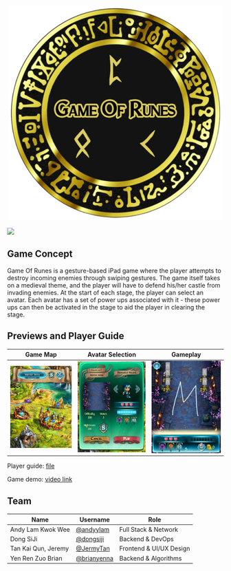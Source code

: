 <p align="center">
  <img src="GameOfRunes-logo.jpg" width="500" />
</p>

![](https://api.travis-ci.com/CS3217-Final-Project/TeamHoWan.svg?branch=master)

## Game Concept

Game Of Runes is a gesture-based iPad game where the player attempts to destroy incoming enemies through swiping gestures.
The game itself takes on a medieval theme, and the player will have to defend his/her castle from invading enemies. At the start of each stage, the player can select an avatar. Each avatar has a set of power ups associated with it - these power ups can then be activated in the stage to aid the player in clearing the stage.

## Previews and Player Guide

| Game Map | Avatar Selection | Gameplay |
|----------|------------------|----------|
|<img src="preview1.jpg" width="300" /> | <img src="preview2.jpg" width="300" /> | <img src="preview3.jpg" width="300" /> |

Player guide: [file](./Game%20Of%20Runes%20Player%20Guide.pdf)

Game demo: [video link](https://youtu.be/8g098szZv7U)

## Team

| Name | Username | Role |
|------|----------|------|
| Andy Lam Kwok Wee | [@andyylam](https://github.com/andyylam) | Full Stack & Network |
| Dong SiJi | [@dongsiji](https://github.com/dongsiji) | Backend & DevOps |
| Tan Kai Qun, Jeremy | [@JermyTan](https://github.com/JermyTan) | Frontend & UI/UX Design |
| Yen Ren Zuo Brian | [@brianyenna](https://github.com/brianyenna) | Backend & Algorithms |

